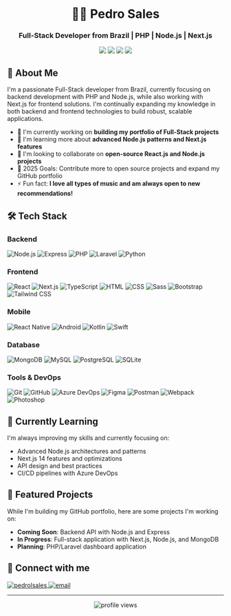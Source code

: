 <h1 align="center">👨‍💻 Pedro Sales</h1>
<h3 align="center">Full-Stack Developer from Brazil | PHP | Node.js | Next.js</h3>

<p align="center">
  <img src="https://img.shields.io/badge/Backend-Node.js-informational?style=flat&logo=node.js&logoColor=white&color=339933"/>
  <img src="https://img.shields.io/badge/Backend-PHP-informational?style=flat&logo=php&logoColor=white&color=777BB4"/>
  <img src="https://img.shields.io/badge/Frontend-Next.js-informational?style=flat&logo=next.js&logoColor=white&color=000000"/>
  <img src="https://img.shields.io/badge/Frontend-React-informational?style=flat&logo=react&logoColor=white&color=61DAFB"/>
</p>

## 🚀 About Me

I'm a passionate Full-Stack developer from Brazil, currently focusing on backend development with PHP and Node.js, while also working with Next.js for frontend solutions. I'm continually expanding my knowledge in both backend and frontend technologies to build robust, scalable applications.

- 🔭 I'm currently working on **building my portfolio of Full-Stack projects**
- 🌱 I'm learning more about **advanced Node.js patterns and Next.js features**
- 👯 I'm looking to collaborate on **open-source React.js and Node.js projects**
- 🎯 2025 Goals: Contribute more to open source projects and expand my GitHub portfolio
- ⚡ Fun fact: **I love all types of music and am always open to new recommendations!**

## 🛠️ Tech Stack

### Backend
![Node.js](https://img.shields.io/badge/-Node.js-05122A?style=flat&logo=node.js)
![Express](https://img.shields.io/badge/-Express-05122A?style=flat&logo=express)
![PHP](https://img.shields.io/badge/-PHP-05122A?style=flat&logo=php)
![Laravel](https://img.shields.io/badge/-Laravel-05122A?style=flat&logo=laravel)
![Python](https://img.shields.io/badge/-Python-05122A?style=flat&logo=python)

### Frontend
![React](https://img.shields.io/badge/-React-05122A?style=flat&logo=react)
![Next.js](https://img.shields.io/badge/-Next.js-05122A?style=flat&logo=next.js)
![TypeScript](https://img.shields.io/badge/-TypeScript-05122A?style=flat&logo=typescript)
![HTML](https://img.shields.io/badge/-HTML-05122A?style=flat&logo=HTML5)
![CSS](https://img.shields.io/badge/-CSS-05122A?style=flat&logo=CSS3&logoColor=1572B6)
![Sass](https://img.shields.io/badge/-Sass-05122A?style=flat&logo=sass)
![Bootstrap](https://img.shields.io/badge/-Bootstrap-05122A?style=flat&logo=bootstrap)
![Tailwind CSS](https://img.shields.io/badge/-Tailwind_CSS-05122A?style=flat&logo=tailwindcss)

### Mobile
![React Native](https://img.shields.io/badge/-React_Native-05122A?style=flat&logo=react)
![Android](https://img.shields.io/badge/-Android-05122A?style=flat&logo=android)
![Kotlin](https://img.shields.io/badge/-Kotlin-05122A?style=flat&logo=kotlin)
![Swift](https://img.shields.io/badge/-Swift-05122A?style=flat&logo=swift)

### Database
![MongoDB](https://img.shields.io/badge/-MongoDB-05122A?style=flat&logo=mongodb)
![MySQL](https://img.shields.io/badge/-MySQL-05122A?style=flat&logo=mysql)
![PostgreSQL](https://img.shields.io/badge/-PostgreSQL-05122A?style=flat&logo=postgresql)
![SQLite](https://img.shields.io/badge/-SQLite-05122A?style=flat&logo=sqlite)

### Tools & DevOps
![Git](https://img.shields.io/badge/-Git-05122A?style=flat&logo=git)
![GitHub](https://img.shields.io/badge/-GitHub-05122A?style=flat&logo=github)
![Azure DevOps](https://img.shields.io/badge/-Azure_DevOps-05122A?style=flat&logo=azuredevops)
![Figma](https://img.shields.io/badge/-Figma-05122A?style=flat&logo=figma)
![Postman](https://img.shields.io/badge/-Postman-05122A?style=flat&logo=postman)
![Webpack](https://img.shields.io/badge/-Webpack-05122A?style=flat&logo=webpack)
![Photoshop](https://img.shields.io/badge/-Photoshop-05122A?style=flat&logo=adobephotoshop)

## 🌱 Currently Learning

I'm always improving my skills and currently focusing on:

- Advanced Node.js architectures and patterns
- Next.js 14 features and optimizations
- API design and best practices
- CI/CD pipelines with Azure DevOps

## 💼 Featured Projects

While I'm building my GitHub portfolio, here are some projects I'm working on:

- **Coming Soon**: Backend API with Node.js and Express
- **In Progress**: Full-stack application with Next.js, Node.js, and MongoDB
- **Planning**: PHP/Laravel dashboard application

## 🤝 Connect with me

<p align="left">
  <a href="https://linkedin.com/in/pedrolsales" target="_blank">
    <img align="center" src="https://img.shields.io/badge/LinkedIn-0077B5?style=for-the-badge&logo=linkedin&logoColor=white" alt="pedrolsales"/>
  </a>
  <a href="mailto:pedro11sales14@gmail.com">
    <img align="center" src="https://img.shields.io/badge/Gmail-D14836?style=for-the-badge&logo=gmail&logoColor=white" alt="email"/>
  </a>
</p>

---

<p align="center">
  <img src="https://komarev.com/ghpvc/?username=pedrolsales&label=Profile%20views&color=0e75b6&style=flat" alt="profile views" />
</p>

<!-- You can customize this README further by adding your own projects and achievements as you build your portfolio -->
